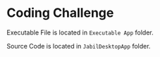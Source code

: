 ﻿# Coding ChallengeExecutable File is located in `Executable App` folder.Source Code is located in `JabilDesktopApp` folder.